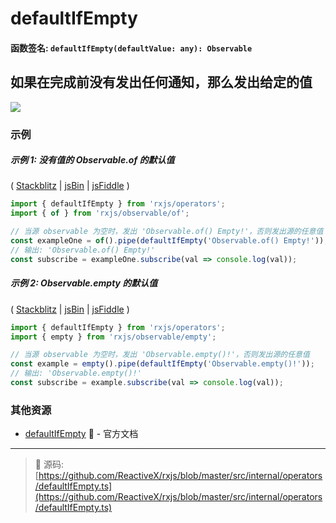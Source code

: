 # defaultIfEmpty

#### 函数签名: `defaultIfEmpty(defaultValue: any): Observable`

## 如果在完成前没有发出任何通知，那么发出给定的值

<div class="ua-ad"><a href="https://ultimateangular.com/?ref=76683_kee7y7vk"><img src="https://ultimateangular.com/assets/img/banners/ua-leader.svg"></a></div>

### 示例

##### 示例 1: 没有值的 Observable.of 的默认值

(
[Stackblitz](https://stackblitz.com/edit/typescript-9eg1us?file=index.ts&devtoolsheight=100)
| [jsBin](http://jsbin.com/yawumoqatu/1/edit?js,console) |
[jsFiddle](https://jsfiddle.net/btroncone/8ex96cov/) )

```js
import { defaultIfEmpty } from 'rxjs/operators';
import { of } from 'rxjs/observable/of';

// 当源 observable 为空时，发出 'Observable.of() Empty!'，否则发出源的任意值
const exampleOne = of().pipe(defaultIfEmpty('Observable.of() Empty!'));
// 输出: 'Observable.of() Empty!'
const subscribe = exampleOne.subscribe(val => console.log(val));
```

##### 示例 2: Observable.empty 的默认值

(
[Stackblitz](https://stackblitz.com/edit/typescript-wxh3yr?file=index.ts&devtoolsheight=100)
| [jsBin](http://jsbin.com/kojafuvesu/1/edit?js,console) |
[jsFiddle](https://jsfiddle.net/btroncone/3edw828p/) )

```js
import { defaultIfEmpty } from 'rxjs/operators';
import { empty } from 'rxjs/observable/empty';

// 当源 observable 为空时，发出 'Observable.empty()!'，否则发出源的任意值
const example = empty().pipe(defaultIfEmpty('Observable.empty()!'));
// 输出: 'Observable.empty()!'
const subscribe = example.subscribe(val => console.log(val));
```

### 其他资源

* [defaultIfEmpty](http://cn.rx.js.org/class/es6/Observable.js~Observable.html#instance-method-defaultIfEmpty) :newspaper: - 官方文档

---
> :file_folder: 源码:  [https://github.com/ReactiveX/rxjs/blob/master/src/internal/operators/defaultIfEmpty.ts](https://github.com/ReactiveX/rxjs/blob/master/src/internal/operators/defaultIfEmpty.ts)
